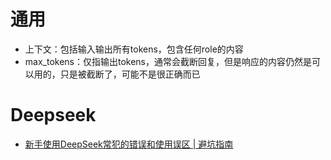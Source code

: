 # 通用

- 上下文：包括输入输出所有tokens，包含任何role的内容
- max_tokens：仅指输出tokens，通常会截断回复，但是响应的内容仍然是可以用的，只是被截断了，可能不是很正确而已



# Deepseek

- [新手使用DeepSeek常犯的错误和使用误区 | 避坑指南](https://deepseek.ai-tab.cn/help/deepseek-bikengzhinan.html)

